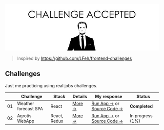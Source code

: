 <p align="center">
  <img src="challenge-accepted.png" alt="CHALLENGE ACCEPTED">
</p>

> Inspired by https://github.com/LFeh/frontend-challenges

## Challenges

Just me practicing using real jobs challenges.

| | Challenge | Stack | Details | My response | Status
|--|--|--|--|--|--
01 | Weather forecast SPA | React | [More →](challenges/weather-forecast/) | [Run App →](https://blog.andersonmamede.com.br/challenges-accepted/challenges/weather-forecast/app/build/) or [Source Code →](challenges/weather-forecast/app/) | **Completed**
02 | Agrotis WebApp | React, Redux | [More →](challenges/agrotis-webapp/) | [Run App →](https://blog.andersonmamede.com.br/challenges-accepted/challenges/agrotis-webapp/app/build/) or [Source Code →](challenges/agrotis-webapp/app/) | In progress (1%)
